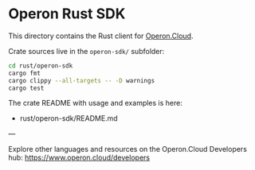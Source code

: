 # Operon Rust SDK

This directory contains the Rust client for [Operon.Cloud](https://www.operon.cloud).

Crate sources live in the `operon-sdk/` subfolder:

```bash
cd rust/operon-sdk
cargo fmt
cargo clippy --all-targets -- -D warnings
cargo test
```

The crate README with usage and examples is here:

- rust/operon-sdk/README.md

—

Explore other languages and resources on the Operon.Cloud Developers hub: https://www.operon.cloud/developers
